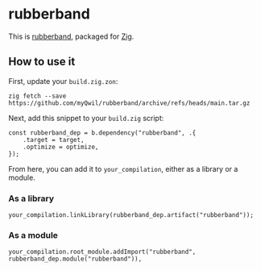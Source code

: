 # rubberband

This is [rubberband](https://breakfastquay.com/rubberband/),
packaged for [Zig](https://ziglang.org/).

## How to use it

First, update your `build.zig.zon`:

```
zig fetch --save https://github.com/myQwil/rubberband/archive/refs/heads/main.tar.gz
```

Next, add this snippet to your `build.zig` script:

```zig
const rubberband_dep = b.dependency("rubberband", .{
    .target = target,
    .optimize = optimize,
});
```

From here, you can add it to `your_compilation`, either as a library or a module.

### As a library
```zig
your_compilation.linkLibrary(rubberband_dep.artifact("rubberband"));
```

### As a module
```zig
your_compilation.root_module.addImport("rubberband", rubberband_dep.module("rubberband")),
```

